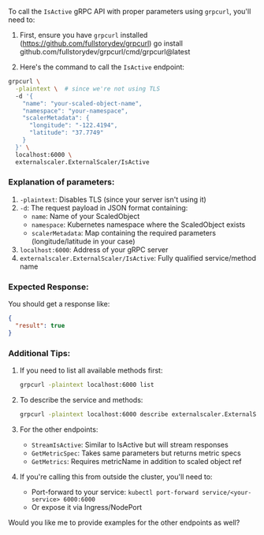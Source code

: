 To call the `IsActive` gRPC API with proper parameters using `grpcurl`, you'll need to:

1. First, ensure you have `grpcurl` installed (https://github.com/fullstorydev/grpcurl)
go install github.com/fullstorydev/grpcurl/cmd/grpcurl@latest

2. Here's the command to call the `IsActive` endpoint:

```bash
grpcurl \
  -plaintext \  # since we're not using TLS
  -d '{
    "name": "your-scaled-object-name",
    "namespace": "your-namespace",
    "scalerMetadata": {
      "longitude": "-122.4194",
      "latitude": "37.7749"
    }
  }' \
  localhost:6000 \
  externalscaler.ExternalScaler/IsActive
```

### Explanation of parameters:

1. `-plaintext`: Disables TLS (since your server isn't using it)
2. `-d`: The request payload in JSON format containing:
   - `name`: Name of your ScaledObject
   - `namespace`: Kubernetes namespace where the ScaledObject exists
   - `scalerMetadata`: Map containing the required parameters (longitude/latitude in your case)
3. `localhost:6000`: Address of your gRPC server
4. `externalscaler.ExternalScaler/IsActive`: Fully qualified service/method name

### Expected Response:

You should get a response like:
```json
{
  "result": true
}
```

### Additional Tips:

1. If you need to list all available methods first:
   ```bash
   grpcurl -plaintext localhost:6000 list
   ```

2. To describe the service and methods:
   ```bash
   grpcurl -plaintext localhost:6000 describe externalscaler.ExternalScaler
   ```

3. For the other endpoints:
   - `StreamIsActive`: Similar to IsActive but will stream responses
   - `GetMetricSpec`: Takes same parameters but returns metric specs
   - `GetMetrics`: Requires metricName in addition to scaled object ref

4. If you're calling this from outside the cluster, you'll need to:
   - Port-forward to your service: `kubectl port-forward service/<your-service> 6000:6000`
   - Or expose it via Ingress/NodePort

Would you like me to provide examples for the other endpoints as well?
